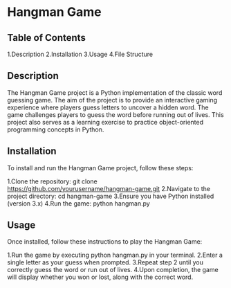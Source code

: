 # Hangman Game

## Table of Contents

1.Description
2.Installation
3.Usage
4.File Structure

## Description

The Hangman Game project is a Python implementation of the classic word guessing game. The aim of the project is to provide an interactive gaming experience where players guess letters to uncover a hidden word. The game challenges players to guess the word before running out of lives. This project also serves as a learning exercise to practice object-oriented programming concepts in Python.

## Installation

To install and run the Hangman Game project, follow these steps:

1.Clone the repository: git clone https://github.com/yourusername/hangman-game.git
2.Navigate to the project directory: cd hangman-game
3.Ensure you have Python installed (version 3.x)
4.Run the game: python hangman.py

## Usage

Once installed, follow these instructions to play the Hangman Game:

1.Run the game by executing python hangman.py in your terminal.
2.Enter a single letter as your guess when prompted.
3.Repeat step 2 until you correctly guess the word or run out of lives.
4.Upon completion, the game will display whether you won or lost, along with the correct word.
